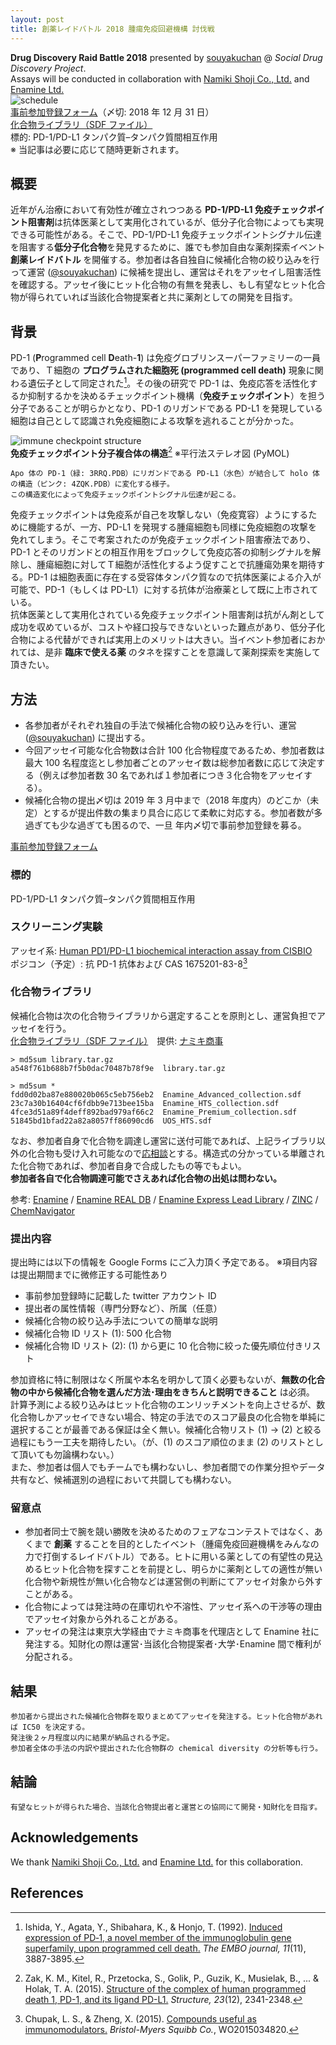 ```yaml
---
layout: post
title: 創薬レイドバトル 2018 腫瘍免疫回避機構 討伐戦
---
```


**Drug Discovery Raid Battle 2018** presented by [souyakuchan](https://twitter.com/souyakuchan) @ *Social Drug Discovery Project*.  
Assays will be conducted in collaboration with [Namiki Shoji Co., Ltd.](https://www.namiki-s.co.jp/) and [Enamine Ltd.](https://www.enamine.net/)  
![schedule](https://user-images.githubusercontent.com/33997698/45530216-86850c80-b824-11e8-8e08-361e775a1692.png)  
[事前参加登録フォーム](https://goo.gl/forms/oKjZvPwVdccAfwB62)（〆切: 2018 年 12 月 31 日）  
[化合物ライブラリ（SDF ファイル）](https://souyakuchan.s3.amazonaws.com/ddraids/2018/share/library.tar.gz)  
標的: PD-1/PD-L1 タンパク質–タンパク質間相互作用  
※ 当記事は必要に応じて随時更新されます。
## 概要
近年がん治療において有効性が確立されつつある **PD-1/PD-L1 免疫チェックポイント阻害剤**は抗体医薬として実用化されているが、低分子化合物によっても実現できる可能性がある。そこで、PD-1/PD-L1 免疫チェックポイントシグナル伝達を阻害する**低分子化合物**を発見するために、誰でも参加自由な薬剤探索イベント **創薬レイドバトル** を開催する。参加者は各自独自に候補化合物の絞り込みを行って運営 ([@souyakuchan](https://twitter.com/souyakuchan)) に候補を提出し、運営はそれをアッセイし阻害活性を確認する。アッセイ後にヒット化合物の有無を発表し、もし有望なヒット化合物が得られていれば当該化合物提案者と共に薬剤としての開発を目指す。
## 背景
PD-1 (**P**rogrammed cell **D**eath-**1**) は免疫グロブリンスーパーファミリーの一員であり、Ｔ細胞の **プログラムされた細胞死 (programmed cell death)** 現象に関わる遺伝子として同定された[^1]。その後の研究で PD-1 は、免疫応答を活性化するか抑制するかを決めるチェックポイント機構（**免疫チェックポイント**）を担う分子であることが明らかとなり、PD-1 のリガンドである PD-L1 を発現している細胞は自己として認識され免疫細胞による攻撃を逃れることが分かった。  

![immune checkpoint structure](https://user-images.githubusercontent.com/33997698/45400644-fa3de280-b687-11e8-95f5-d60404553ad3.gif)  
**免疫チェックポイント分子複合体の構造**[^2] ※平行法ステレオ図 (PyMOL)  
```
Apo 体の PD-1（緑: 3RRQ.PDB）にリガンドである PD-L1（水色）が結合して holo 体の構造（ピンク: 4ZQK.PDB）に変化する様子。  
この構造変化によって免疫チェックポイントシグナル伝達が起こる。
```

免疫チェックポイントは免疫系が自己を攻撃しない（免疫寛容）ようにするために機能するが、一方、PD-L1 を発現する腫瘍細胞も同様に免疫細胞の攻撃を免れてしまう。そこで考案されたのが免疫チェックポイント阻害療法であり、PD-1 とそのリガンドとの相互作用をブロックして免疫応答の抑制シグナルを解除し、腫瘍細胞に対してＴ細胞が活性化するよう促すことで抗腫瘍効果を期待する。PD-1 は細胞表面に存在する受容体タンパク質なので抗体医薬による介入が可能で、PD-1（もしくは PD-L1）に対する抗体が治療薬として既に上市されている。  
抗体医薬として実用化されている免疫チェックポイント阻害剤は抗がん剤として成功を収めているが、コストや経口投与できないといった難点があり、低分子化合物による代替ができれば実用上のメリットは大きい。当イベント参加者におかれては、是非 **臨床で使える薬** のタネを探すことを意識して薬剤探索を実施して頂きたい。
## 方法
- 各参加者がそれぞれ独自の手法で候補化合物の絞り込みを行い、運営 ([@souyakuchan](https://twitter.com/souyakuchan)) に提出する。  
- 今回アッセイ可能な化合物数は合計 100 化合物程度であるため、参加者数は最大 100 名程度迄とし参加者ごとのアッセイ数は総参加者数に応じて決定する（例えば参加者数 30 名であれば１参加者につき３化合物をアッセイする）。  
- 候補化合物の提出〆切は 2019 年 3 月中まで（2018 年度内）のどこか（未定）とするが提出件数の集まり具合に応じて柔軟に対応する。参加者数が多過ぎても少な過ぎても困るので、一旦 年内〆切で事前参加登録を募る。  
  
[事前参加登録フォーム](https://goo.gl/forms/oKjZvPwVdccAfwB62)
### 標的
PD-1/PD-L1 タンパク質–タンパク質間相互作用
### スクリーニング実験
アッセイ系: [Human PD1/PD-L1 biochemical interaction assay from CISBIO](https://www.cisbio.com/japan/drug-discovery/human-pd1pd-l1-biochemical-interaction-assay)  
ポジコン（予定）: 抗 PD-1 抗体および CAS 1675201-83-8[^3]
### 化合物ライブラリ
候補化合物は次の化合物ライブラリから選定することを原則とし、運営負担でアッセイを行う。  
[化合物ライブラリ（SDF ファイル）](https://souyakuchan.s3.amazonaws.com/ddraids/2018/share/library.tar.gz)　提供: [ナミキ商事](https://www.namiki-s.co.jp/)

```sh:md5
> md5sum library.tar.gz
a548f761b688b7f5b0dac70487b78f9e  library.tar.gz
```

```sh:md5
> md5sum *
fdd0d02ba87e880020b065c5eb756eb2  Enamine_Advanced_collection.sdf
23c7a30b16404cf6fdbb9e713bee15ba  Enamine_HTS_collection.sdf
4fce3d51a89f4deff892bad979af66c2  Enamine_Premium_collection.sdf
51845bd1bfad22a82a8057ff86090cd6  UOS_HTS.sdf
```
なお、参加者自身で化合物を調達し運営に送付可能であれば、上記ライブラリ以外の化合物も受け入れ可能なので[応相談](https://twitter.com/souyakuchan)とする。構造式の分かっている単離された化合物であれば、参加者自身で合成したもの等でもよい。  
**参加者各自で化合物調達可能でさえあれば化合物の出処は問わない。**  
  
参考: [Enamine](https://www.enamine.net/index.php?option=com_content&task=view&id=11) / [Enamine REAL DB](https://enamine.net/index.php?option=com_content&task=view&id=254) / [Enamine Express Lead Library](https://www.enamine.net/index.php?option=com_content&task=view&id=195) / [ZINC](http://zinc.docking.org/) / [ChemNavigator](http://www.chemnavigator.com/) 
### 提出内容
提出時には以下の情報を Google Forms にご入力頂く予定である。 ※項目内容は提出期間までに微修正する可能性あり
- 事前参加登録時に記載した twitter アカウント ID
- 提出者の属性情報（専門分野など）、所属（任意）
- 候補化合物の絞り込み手法についての簡単な説明
- 候補化合物 ID リスト (1): 500 化合物
- 候補化合物 ID リスト (2): (1) から更に 10 化合物に絞った優先順位付きリスト  
  
参加資格に特に制限はなく所属や本名を明かして頂く必要もないが、**無数の化合物の中から候補化合物を選んだ方法･理由をきちんと説明できること** は必須。  
計算予測による絞り込みはヒット化合物のエンリッチメントを向上させるが、数化合物しかアッセイできない場合、特定の手法でのスコア最良の化合物を単純に選択することが最善である保証は全く無い。候補化合物リスト (1) → (2) と絞る過程にもう一工夫を期待したい。（が、(1) のスコア順位のまま (2) のリストとして頂いても勿論構わない。）  
また、参加者は個人でもチームでも構わないし、参加者間での作業分担やデータ共有など、候補選別の過程において共闘しても構わない。
### 留意点
- 参加者同士で腕を競い勝敗を決めるためのフェアなコンテストではなく、あくまで **創薬** することを目的としたイベント（腫瘍免疫回避機構をみんなの力で打倒するレイドバトル）である。ヒトに用いる薬としての有望性の見込めるヒット化合物を探すことを前提とし、明らかに薬剤としての適性が無い化合物や新規性が無い化合物などは運営側の判断にてアッセイ対象から外すことがある。
- 化合物によっては発注時の在庫切れや不溶性、アッセイ系への干渉等の理由でアッセイ対象から外れることがある。
- アッセイの発注は東京大学経由でナミキ商事を代理店として Enamine 社に発注する。知財化の際は運営･当該化合物提案者･大学･Enamine 間で権利が分配される。
## 結果
```
参加者から提出された候補化合物群を取りまとめてアッセイを発注する。ヒット化合物があれば IC50 を決定する。  
発注後２ヶ月程度以内に結果が納品される予定。
参加者全体の手法の内訳や提出された化合物群の chemical diversity の分析等も行う。
```
## 結論
```
有望なヒットが得られた場合、当該化合物提出者と運営との協同にて開発・知財化を目指す。
```
## Acknowledgements
We thank [Namiki Shoji Co., Ltd.](https://www.namiki-s.co.jp/) and [Enamine Ltd.](https://www.enamine.net/) for this collaboration.
## References
[^1]: Ishida, Y., Agata, Y., Shibahara, K., & Honjo, T. (1992). [Induced expression of PD‐1, a novel member of the immunoglobulin gene superfamily, upon programmed cell death.](https://onlinelibrary.wiley.com/doi/abs/10.1002/j.1460-2075.1992.tb05481.x) *The EMBO journal, 11*(11), 3887-3895.  
[^2]: Zak, K. M., Kitel, R., Przetocka, S., Golik, P., Guzik, K., Musielak, B., ... & Holak, T. A. (2015). [Structure of the complex of human programmed death 1, PD-1, and its ligand PD-L1.](https://www.sciencedirect.com/science/article/pii/S0969212615004025) *Structure, 23*(12), 2341-2348.  
[^3]: Chupak, L. S., & Zheng, X. (2015). [Compounds useful as immunomodulators.](https://patentscope.wipo.int/search/en/detail.jsf?docId=WO2015034820) *Bristol-Myers Squibb Co.*, WO2015034820.  
